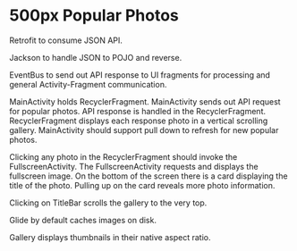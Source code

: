 # 500px Popular Photos
Retrofit to consume JSON API.

Jackson to handle JSON to POJO and reverse.

EventBus to send out API response to UI fragments for processing and general Activity-Fragment communication.

MainActivity holds RecyclerFragment. MainActivity sends out API request for popular photos. API response is handled in the RecyclerFragment. RecyclerFragment displays each response photo in a vertical scrolling gallery. MainActivity should support pull down to refresh for new popular photos.

Clicking any photo in the RecyclerFragment should invoke the FullscreenActivity. The FullscreenActivity requests and displays the fullscreen image. On the bottom of the screen there is a card displaying the title of the photo. Pulling up on the card reveals more photo information.

Clicking on TitleBar scrolls the gallery to the very top.

Glide by default caches images on disk.

Gallery displays thumbnails in their native aspect ratio.
